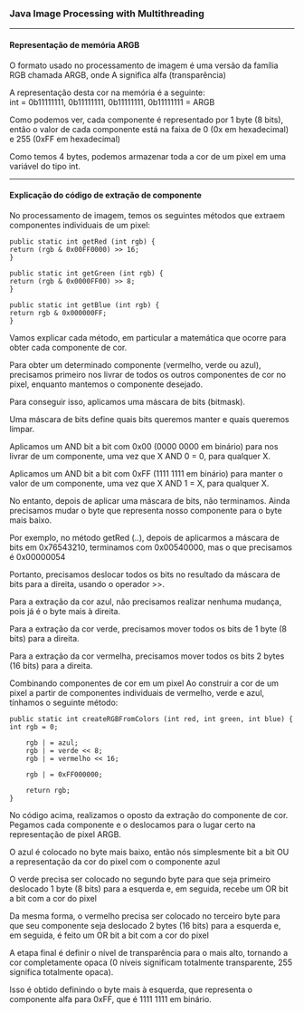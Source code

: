 ### Java Image Processing with Multithreading  

---
#### Representação de memória ARGB
O formato usado no processamento de imagem é uma versão da família RGB chamada ARGB, onde A significa alfa (transparência)

A representação desta cor na memória é a seguinte:  
int = 0b11111111, 0b11111111, 0b11111111, 0b11111111 = ARGB

Como podemos ver, cada componente é representado por 1 byte (8 bits), então o valor de cada componente está na faixa de 0 (0x em hexadecimal) e 255 (0xFF em hexadecimal)

Como temos 4 bytes, podemos armazenar toda a cor de um pixel em uma variável do tipo int.

---
#### Explicação do código de extração de componente
No processamento de imagem, temos os seguintes métodos que extraem componentes individuais de um pixel:

```
public static int getRed (int rgb) {
return (rgb & 0x00FF0000) >> 16;
}

public static int getGreen (int rgb) {
return (rgb & 0x0000FF00) >> 8;
}

public static int getBlue (int rgb) {
return rgb & 0x000000FF;
}
```

Vamos explicar cada método, em particular a matemática que ocorre para obter cada componente de cor.

Para obter um determinado componente (vermelho, verde ou azul), precisamos primeiro nos livrar de todos os outros componentes de cor no pixel, enquanto mantemos o componente desejado.

Para conseguir isso, aplicamos uma máscara de bits (bitmask).

Uma máscara de bits define quais bits queremos manter e quais queremos limpar.

Aplicamos um AND bit a bit com 0x00 (0000 0000 em binário) para nos livrar de um componente, uma vez que X AND 0 = 0, para qualquer X.

Aplicamos um AND bit a bit com 0xFF (1111 1111 em binário) para manter o valor de um componente, uma vez que X AND 1 = X, para qualquer X.

No entanto, depois de aplicar uma máscara de bits, não terminamos. Ainda precisamos mudar o byte que representa nosso componente para o byte mais baixo.

Por exemplo, no método getRed (..), depois de aplicarmos a máscara de bits em 0x76543210, terminamos com 0x00540000, mas o que precisamos é 0x00000054

Portanto, precisamos deslocar todos os bits no resultado da máscara de bits para a direita, usando o operador >>.

Para a extração da cor azul, não precisamos realizar nenhuma mudança, pois já é o byte mais à direita.

Para a extração da cor verde, precisamos mover todos os bits de 1 byte (8 bits) para a direita.

Para a extração da cor vermelha, precisamos mover todos os bits 2 bytes (16 bits) para a direita.

Combinando componentes de cor em um pixel
Ao construir a cor de um pixel a partir de componentes individuais de vermelho, verde e azul, tínhamos o seguinte método:
```
public static int createRGBFromColors (int red, int green, int blue) {
int rgb = 0;

    rgb | = azul;
    rgb | = verde << 8;
    rgb | = vermelho << 16;
 
    rgb | = 0xFF000000;
 
    return rgb;
}
```
No código acima, realizamos o oposto da extração do componente de cor. Pegamos cada componente e o deslocamos para o lugar certo na representação de pixel ARGB.

O azul é colocado no byte mais baixo, então nós simplesmente bit a bit OU a representação da cor do pixel com o componente azul

O verde precisa ser colocado no segundo byte para que seja primeiro deslocado 1 byte (8 bits) para a esquerda e, em seguida, recebe um OR bit a bit com a cor do pixel

Da mesma forma, o vermelho precisa ser colocado no terceiro byte para que seu componente seja deslocado 2 bytes (16 bits) para a esquerda e, em seguida, é feito um OR bit a bit com a cor do pixel


A etapa final é definir o nível de transparência para o mais alto, tornando a cor completamente opaca (0 níveis significam totalmente transparente, 255 significa totalmente opaca).

Isso é obtido definindo o byte mais à esquerda, que representa o componente alfa para 0xFF, que é 1111 1111 em binário.